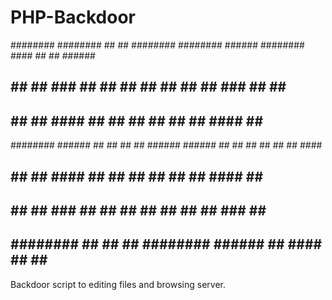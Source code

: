 # PHP-Backdoor
########     ########    ##    ##    ########    ########     ######     ########    ####    ##    ##     ######   
##     ##    ##          ###   ##       ##       ##          ##    ##       ##        ##     ###   ##    ##    ##  
##     ##    ##          ####  ##       ##       ##          ##             ##        ##     ####  ##    ##        
########     ######      ## ## ##       ##       ######       ######        ##        ##     ## ## ##    ##   #### 
##           ##          ##  ####       ##       ##                ##       ##        ##     ##  ####    ##    ##  
##           ##          ##   ###       ##       ##          ##    ##       ##        ##     ##   ###    ##    ##  
##           ########    ##    ##       ##       ########     ######        ##       ####    ##    ##     ######  


Backdoor script to editing files and browsing server.
